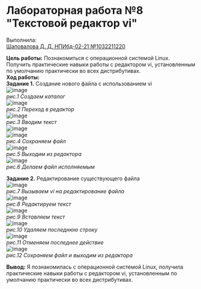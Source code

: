 # **Лабораторная работа №8 "Текстовой редактор vi"** 
Выполнила:   
<ins>Шаповалова Д. Д. НПИбд-02-21 №1032211220</ins>  
  
**Цель работы:** Познакомиться с операционной системой Linux. Получить практические навыки работы с редактором vi, установленным по умолчанию практически во всех дистрибутивах.  
**Ход работы:**  
**Задание 1.** Создание нового файла с использованием vi  
![image](https://user-images.githubusercontent.com/104142929/168425980-a84cf20b-79db-4659-91b0-2edee7aef51c.png)  
*рис.1 Создаем каталог*  
![image](https://user-images.githubusercontent.com/104142929/168426027-03077514-9a6e-430f-acf6-7df68fa17411.png)  
*рис.2 Переход в редактор*  
![image](https://user-images.githubusercontent.com/104142929/168426077-5081658b-98c7-4775-b164-77a6e29abc8a.png)  
*рис.3 Вводим текст*  
![image](https://user-images.githubusercontent.com/104142929/168426161-f1aa3b3f-b8a9-42c5-99eb-1af2ba31829a.png)  
![image](https://user-images.githubusercontent.com/104142929/168426175-f6ce5b62-3b10-4b43-9f37-a100460b68ca.png)  
*рис.4 Сохраняем файл*  
![image](https://user-images.githubusercontent.com/104142929/168426198-84f3fcd8-e42d-4f61-a56c-2fb7cbbacc97.png)  
*рис.5 Выходим из редактора*  
![image](https://user-images.githubusercontent.com/104142929/168426246-5759da26-c707-4c99-997a-1fe79c63a5bb.png)  
*рис.6 Делаем файл исполняемым*  
 
**Задание 2.** Редактирование существующего файла  
![image](https://user-images.githubusercontent.com/104142929/168426289-c16bc58c-8d0d-4427-957f-a7a8465886f6.png)  
*рис.7 Вызываем vi на редактирование файла*  
![image](https://user-images.githubusercontent.com/104142929/168426357-f0b5a8d5-6972-473e-a64c-1ef05d06ba21.png)  
*рис.8 Редактируем текст*  
![image](https://user-images.githubusercontent.com/104142929/168426396-b6e45ba1-99ae-4d54-8627-18c39e7b4630.png)  
*рис.9 Вставляем текст*    
![image](https://user-images.githubusercontent.com/104142929/168426419-1f1ad5b3-03a6-4278-93cf-cc1b37a1fe81.png)  
*рис.10 Удаляем последнюю строку*  
![image](https://user-images.githubusercontent.com/104142929/168426445-5ecd2e6d-2bb5-45e3-b84f-de3706521cd3.png)  
*рис.11 Отменяем последнее действие*  
![image](https://user-images.githubusercontent.com/104142929/168426465-b17ff4a1-b1d3-4f77-8929-06a5703f01e9.png)  
*рис.12 Сохраняем файл и выходим из редактора*  
  
**Вывод:** Я познакомилась с операционной системой Linux, получила практические навыки работы с редактором vi, установленным по умолчанию практически во всех дистрибутивах.  
